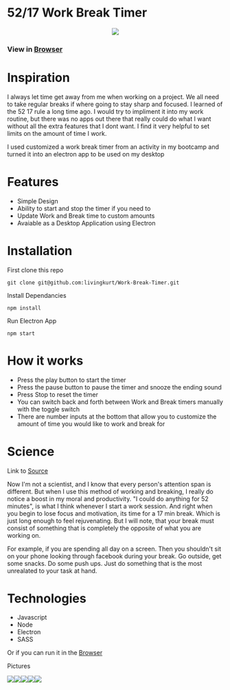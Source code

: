 # 52/17 Work Break Timer

<!-- <div style="display: flex; justify-content: center;">
  <h2 style="font-size: 70px;">52/17 Work Break Timer</h2>
</div> -->

<!-- <div style="text-align: center;">
  <img style="text-align: center;" src="./images/Main.png">
</div> -->

<p align="center">
  <img style="text-align: center;" src="./public/images/Work.png">
</p>

### View in [Browser](https://livingkurt.github.io/Work-Break-Timer/)

# Inspiration

I always let time get away from me when working on a project. We all need to take regular breaks if where going to stay sharp and focused.
I learned of the 52 17 rule a long time ago. I would try to impliment it into my work routine, but there was no apps out there that really could do what I want without all the extra features that I dont want. I find it very helpful to set limits on the amount of time I work.

I used customized a work break timer from an activity in my bootcamp and turned it into an electron app to be used on my desktop

# Features

- Simple Design
- Ability to start and stop the timer if you need to
- Update Work and Break time to custom amounts
- Avaiable as a Desktop Application using Electron

# Installation

First clone this repo

```shell
git clone git@github.com:livingkurt/Work-Break-Timer.git
```

Install Dependancies

```shell
npm install
```

Run Electron App

```shell
npm start
```

# How it works

- Press the play button to start the timer
- Press the pause button to pause the timer and snooze the ending sound
- Press Stop to reset the timer
- You can switch back and forth between Work and Break timers manually with the toggle switch
- There are number inputs at the bottom that allow you to customize the amount of time you would like to work and break for

# Science

Link to [Source](https://www.themuse.com/advice/the-rule-of-52-and-17-its-random-but-it-ups-your-productivity)

Now I'm not a scientist, and I know that every person's attention span is different. But when I use this method of working and breaking, I really do notice a boost in my moral and productivity. "I could do anything for 52 minutes", is what I think whenever I start a work session. And right when you begin to lose focus and motivation, its time for a 17 min break. Which is just long enough to feel rejuvenating. But I will note, that your break must consist of something that is completely the opposite of what you are working on.

For example, if you are spending all day on a screen. Then you shouldn't sit on your phone looking through facebook during your break. Go outside, get some snacks. Do some push ups. Just do something that is the most unrealated to your task at hand.

# Technologies

- Javascript
- Node
- Electron
- SASS

Or if you can run it in the [Browser](https://livingkurt.github.io/Work-Break-Timer/)

Pictures

<div align="center" style="display:flex; flex-wrap: wrap; width:1500px;">
  <img style="text-align: center;" src="./public/images/Work.png">
  <img style="text-align: center;" src="./public/images/Break.png">
  <img style="text-align: center;" src="./public/images/Modify_Time.png">
  <img style="text-align: center;" src="./public/images/Stats.png">
  <img style="text-align: center;" src="./public/images/Todos.png">
</div>
